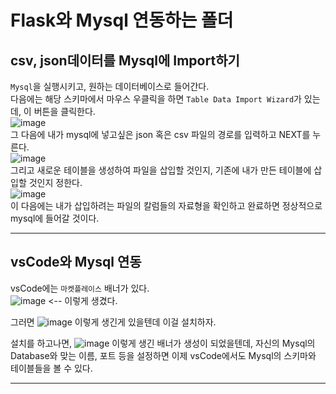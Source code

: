 # Flask와 Mysql 연동하는 폴더

## csv, json데이터를 Mysql에 Import하기
`Mysql`을 실행시키고, 원하는 데이터베이스로 들어간다.  
다음에는 해당 스키마에서 마우스 우클릭을 하면 `Table Data Import Wizard`가 있는데, 이 버튼을 클릭한다.    
![image](https://user-images.githubusercontent.com/104587537/204124480-9ff5b235-cec7-4fa7-bca5-2e711283d431.png)  
그 다음에 내가 mysql에 넣고싶은 json 혹은 csv 파일의 경로를 입력하고 NEXT를 누른다.  
![image](https://user-images.githubusercontent.com/104587537/204124502-21b49959-84bd-4ab4-8544-a9fe2efaeb0a.png)  
그리고 새로운 테이블을 생성하여 파일을 삽입할 것인지, 기존에 내가 만든 테이블에 삽입할 것인지 정한다.  
![image](https://user-images.githubusercontent.com/104587537/204124562-43868b38-851d-4674-bb46-364b6454a5f6.png)    
이 다음에는 내가 삽입하려는 파일의 칼럼들의 자료형을 확인하고 완료하면 정상적으로 mysql에 들어갈 것이다.  

---

## vsCode와 Mysql 연동
vsCode에는 `마켓플레이스` 배너가 있다.   
![image](https://user-images.githubusercontent.com/104587537/204124168-9c6d082a-55ef-4105-a2ca-34359411eb40.png) <-- 이렇게 생겼다.  

그러면 ![image](https://user-images.githubusercontent.com/104587537/204124202-cd47f93b-73b3-4eaf-9853-bc8604f7f633.png) 이렇게 생긴게 있을텐데 이걸 설치하자.

설치를 하고나면, ![image](https://user-images.githubusercontent.com/104587537/204124228-007aa31d-4aa0-4e99-8819-cea3efbc53da.png) 이렇게 생긴 배너가 생성이 되었을텐데, 자신의 Mysql의 Database와 맞는 이름, 포트 등을 설정하면 이제 vsCode에서도 Mysql의 스키마와 테이블들을 볼 수 있다.  

---
